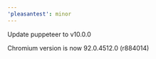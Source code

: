 ```yaml
---
'pleasantest': minor
---
```


Update puppeteer to v10.0.0

Chromium version is now 92.0.4512.0 (r884014)
